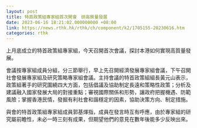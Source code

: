 ```yaml
---
layout: post
title: 特首政策組專家組首次開會　研高質量發展
date: 2023-06-16 18:21:02.000000000 +08:00
link: https://news.rthk.hk/rthk/ch/component/k2/1705155-20230616.htm
categories: rthk
---
```


上月底成立的特首政策組專家組，今天召開首次會議，探討本港如何實現高質量發展。

會議按專家組成員分組，分三節舉行，早上先召開經濟發展專家組會議，下午召開社會發展專家組及研究策略專家組會議。主持會議的特首政策組組長黃元山表示，政策組著手的研究圍繞四大方面，包括倡議及協助制定長遠和策略性政策；分析及建議融入國家發展大局的對接重點；審視國際關係和形勢，讓政府把握機遇、防範風險；掌握香港民情，發掘有利社會和諧穩定的因素，協助決策方向、制定措施。

與會的特首政策組專家組成員郭基煇指，成員在發言時互有呼應，由於專家組的研究屬前瞻性，未必一時三刻有成果，但期望他們的意見在數年後能多少反映出來。
